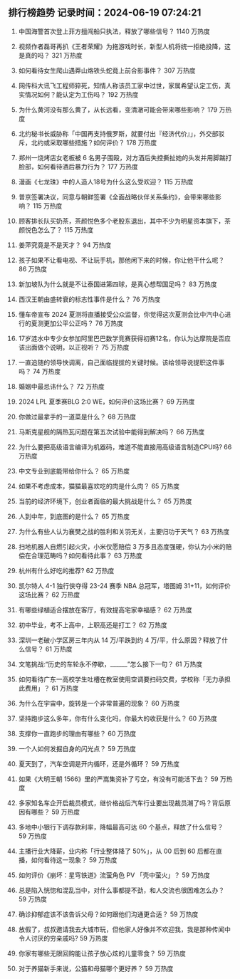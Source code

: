 
## 排行榜趋势 记录时间：2024-06-19 07:24:21
  
  1. 中国海警首次登上菲方擅闯船只执法，释放了哪些信号？ 1140 万热度
    
  2. 视频作者磊哥再扒《王者荣耀》为拖游戏时长，新型人机将统一拒绝投降，这是真的吗？ 321 万热度
    
  3. 如何看待女生爬山遇莽山烙铁头蛇竟上前合影事件？ 307 万热度
    
  4. 网传科大讯飞工程师猝死，知情人称该员工家中过世，家属希望认定工伤，真实情况如何？能认定为工伤吗？ 192 万热度
    
  5. 为什么黄河没有那么黄了，从长远看，变清澈可能会带来哪些影响？ 179 万热度
    
  6. 北约秘书长威胁称「中国再支持俄罗斯，就要付出『经济代价』」，外交部驳斥，北约或采取哪些措施？如何评价？ 178 万热度
    
  7. 郑州一烧烤店女老板被 6 名男子围殴，对方酒后失控撕扯她的头发并用脚踹打脸部，如何看待酒后暴力行为？ 177 万热度
    
  8. 漫画《七龙珠》中的人造人18号为什么这么受欢迎？ 115 万热度
    
  9. 普京签署决议，同意与朝鲜签署《全面战略伙伴关系条约》，会带来哪些影响？ 115 万热度
    
  10. 顾客排长队买奶茶，茶颜悦色多个老股东退出，其中不少为明星资本旗下，茶颜悦色怎么了？ 115 万热度
    
  11. 姜萍究竟是不是天才？ 94 万热度
    
  12. 孩子如果不让看电视、不让玩手机，那他闲下来的时候，你让他干什么呢？ 86 万热度
    
  13. 新加坡队为什么就是不让泰国进第四球，是真心想帮国足吗？ 83 万热度
    
  14. 西汉王朝由盛转衰的标志性事件是什么？ 76 万热度
    
  15. 懂车帝宣布 2024 夏测将直播接受公众监督，你觉得这次夏测会比中汽中心进行的夏测更加公平公正吗？ 76 万热度
    
  16. 17岁涟水中专少女参加阿里巴巴数学竞赛获得初赛12名，你认为达摩院是否应该出面做个说明，以正视听？ 75 万热度
    
  17. 一直追随的领导快调离，自己面临提拔的关键时候。该给领导说提职这件事吗？ 74 万热度
    
  18. 婚姻中最忌讳什么？ 72 万热度
    
  19. 2024 LPL 夏季赛BLG 2:0 WE，如何评价这场比赛？ 69 万热度
    
  20. 你做过最拿手的一道菜是什么？ 68 万热度
    
  21. 马斯克星舰的隔热瓦问题在第五次试验中能得到解决吗？ 66 万热度
    
  22. 为什么要把高级语言编译为机器码，难道不能直接用高级语言制造CPU吗? 66 万热度
    
  23. 中文专业到底能带给你什么？ 65 万热度
    
  24. 如果不考虑成本，猫猫最喜欢吃的肉是什么肉？ 65 万热度
    
  25. 当前的经济环境下，创业者面临的最大挑战是什么？ 65 万热度
    
  26. 人到中年，到底图的是什么？ 65 万热度
    
  27. 为什么有些人认为襄樊之战的胜利和关羽无关，主要归功于天气？ 63 万热度
    
  28. 扫地机器人自燃引起火灾，小米仅愿赔偿 3 万多且态度强硬，你认为小米的赔偿在合理范畴吗？如何看待此事？ 63 万热度
    
  29. 杭州有什么好吃的推荐? 62 万热度
    
  30. 凯尔特人 4-1 独行侠夺得 23-24 赛季 NBA 总冠军，塔图姆 31+11，如何评价这场比赛？ 62 万热度
    
  31. 有哪些绿植适合摆放在客厅，有效提高宅家幸福感？ 62 万热度
    
  32. 初中毕业，考不上高中，上职高还是打工？ 62 万热度
    
  33. 深圳一老破小学区房三年内从 14 万/平跌到约 4 万/平，什么原因？释放了什么信号？ 61 万热度
    
  34. 文笔挑战:“历史的车轮永不停歇，______”怎么接下一句？ 61 万热度
    
  35. 如何看待广东一高校学生吐槽在教室使用空调要扫码交费，学校称「无力承担此费用」？ 61 万热度
    
  36. 为什么在宇宙中，旋转是一个非常普遍的现象？ 60 万热度
    
  37. 坚持跑步这么多年，你有什么变化吗，你最大的收获是什么？ 60 万热度
    
  38. 支撑你一直跑步的理由有哪些？ 60 万热度
    
  39. 一个人如何发掘自身的闪光点？ 59 万热度
    
  40. 夏天到了，汽车空调是开内循环，还是外循环？ 59 万热度
    
  41. 如果《大明王朝 1566》里的严嵩集资补了亏空，有没有可能活下去？ 59 万热度
    
  42. 多家知名车企开启裁员模式，继价格战后汽车行业要出现裁员潮了吗？背后原因有哪些？ 59 万热度
    
  43. 多地中小银行下调存款利率，降幅最高可达 60 个基点，释放了什么信号？ 59 万热度
    
  44. 主播行业大降薪，业内称「行业整体降了 50%」，从 00 后到 60 后都在直播，如何看待这一现象？ 59 万热度
    
  45. 如何评价《崩坏：星穹铁道》流萤角色 PV 「壳中萤火」？ 59 万热度
    
  46. 总是陷入恍惚和混乱当中，对什么事都提不劲，和人交流也很困难怎么办？ 59 万热度
    
  47. 确诊抑郁症该不该告诉父母？如何跟他们沟通更合适？ 59 万热度
    
  48. 放假了，叔叔邀请我去大城市玩，但他家人好像并不欢迎我，我是那种传闻中令人讨厌的穷亲戚吗? 59 万热度
    
  49. 你家有哪些无限回购能让孩子放心炫的儿童零食？ 59 万热度
    
  50. 对于养猫新手来说，公猫和母猫哪个更好养？ 59 万热度
    